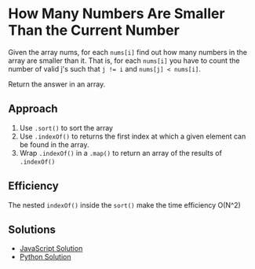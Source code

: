 # How Many Numbers Are Smaller Than the Current Number
Given the array nums, for each `nums[i]` find out how many numbers in the array are smaller than it. That is, for each `nums[i]` you have to count the number of valid j's such that `j != i` and `nums[j] < nums[i]`.

Return the answer in an array.

## Approach
1. Use `.sort()` to sort the array
1. Use `.indexOf()` to returns the first index at which a given element can be found in the array.
1. Wrap `.indexOf()` in a `.map()` to return an array of the results of `.indexOf()`

## Efficiency
The nested `indexOf()` inside the `sort()` make the time efficiency O(N^2)

## Solutions
- [JavaScript Solution](./smallerNumbers.js)
- [Python Solution](../../../python/code_challenges/arrays/smaller_numbers/smaller_numbers.py)